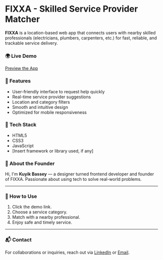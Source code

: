   # FIXXA - Skilled Service Provider Matcher 

**FIXXA** is a location-based web app that connects users with nearby skilled professionals (electricians, plumbers, carpenters, etc.) for fast, reliable, and trackable service delivery.

### 🌍 Live Demo
[Preview the App](https://preview--handy-pro-match.lovable.app/)

### 🚀 Features
- User-friendly interface to request help quickly
- Real-time service provider suggestions
- Location and category filters
- Smooth and intuitive design
- Optimized for mobile responsiveness

### 🧰 Tech Stack
- HTML5
- CSS3
- JavaScript
- [Insert framework or library used, if any]

### 👤 About the Founder
Hi, I'm **Kuyik Bassey** — a designer turned frontend developer and founder of FIXXA. Passionate about using tech to solve real-world problems.

---

### 📌 How to Use
1. Click the demo link.
2. Choose a service category.
3. Match with a nearby professional.
4. Enjoy safe and timely service.

---

### 📬 Contact
For collaborations or inquiries, reach out via [LinkedIn](https://linkedin.com/in/kuyik_bassey) or [Email](mailto:basseykuyik1@gmail.com).
 
